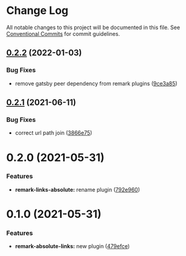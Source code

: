 # Change Log

All notable changes to this project will be documented in this file.
See [Conventional Commits](https://conventionalcommits.org) for commit guidelines.

## [0.2.2](https://github.com/adaltas/remark-gatsby-plugins/compare/remark-links-absolute@0.2.1...remark-links-absolute@0.2.2) (2022-01-03)


### Bug Fixes

* remove gatsby peer dependency from remark plugins ([9ce3a85](https://github.com/adaltas/remark-gatsby-plugins/commit/9ce3a8501f3b47807b9ffa44ba7e0ddcdcc7b34b))





## [0.2.1](https://github.com/adaltas/remark-gatsby-plugins/compare/remark-links-absolute@0.2.0...remark-links-absolute@0.2.1) (2021-06-11)


### Bug Fixes

* correct url path join ([3866e75](https://github.com/adaltas/remark-gatsby-plugins/commit/3866e7587e992174c7d156619b43b0f37e6bc029))





# 0.2.0 (2021-05-31)


### Features

* **remark-links-absolute:** rename plugin ([792e960](https://github.com/adaltas/remark-gatsby-plugins/commit/792e9609b5b34d497581cbbda35becacd454a0a8))





# 0.1.0 (2021-05-31)


### Features

* **remark-absolute-links:** new plugin ([479efce](https://github.com/adaltas/remark-gatsby-plugins/commit/479efce891eaca3893290d453a6c689ae5493fd8))
